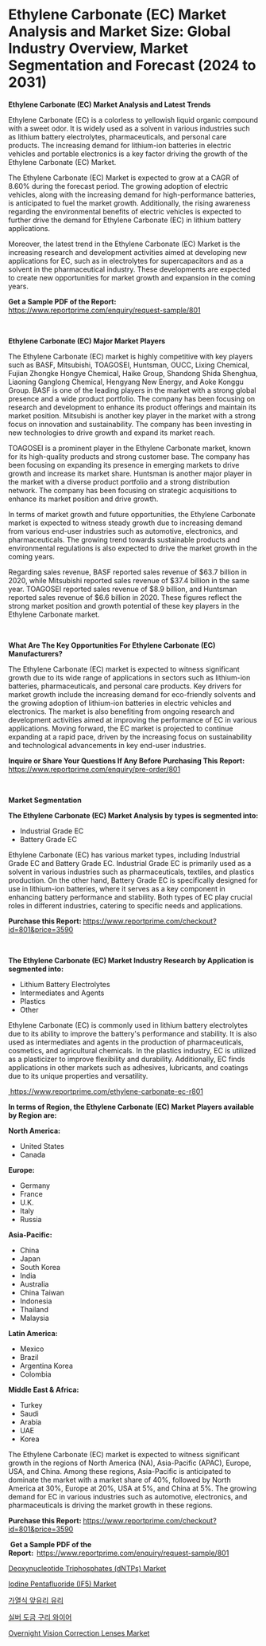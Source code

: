 <p><h1>Ethylene Carbonate (EC) Market Analysis and Market Size: Global Industry Overview, Market Segmentation and Forecast (2024 to 2031)</h1></p><p><strong>Ethylene Carbonate (EC) Market Analysis and Latest Trends</strong></p>
<p><p>Ethylene Carbonate (EC) is a colorless to yellowish liquid organic compound with a sweet odor. It is widely used as a solvent in various industries such as lithium battery electrolytes, pharmaceuticals, and personal care products. The increasing demand for lithium-ion batteries in electric vehicles and portable electronics is a key factor driving the growth of the Ethylene Carbonate (EC) Market.</p><p>The Ethylene Carbonate (EC) Market is expected to grow at a CAGR of 8.60% during the forecast period. The growing adoption of electric vehicles, along with the increasing demand for high-performance batteries, is anticipated to fuel the market growth. Additionally, the rising awareness regarding the environmental benefits of electric vehicles is expected to further drive the demand for Ethylene Carbonate (EC) in lithium battery applications.</p><p>Moreover, the latest trend in the Ethylene Carbonate (EC) Market is the increasing research and development activities aimed at developing new applications for EC, such as in electrolytes for supercapacitors and as a solvent in the pharmaceutical industry. These developments are expected to create new opportunities for market growth and expansion in the coming years.</p></p>
<p><strong>Get a Sample PDF of the Report:&nbsp;</strong> <a href="https://www.reportprime.com/enquiry/request-sample/801">https://www.reportprime.com/enquiry/request-sample/801</a></p>
<p>&nbsp;</p>
<p><strong>Ethylene Carbonate (EC) Major Market Players</strong></p>
<p><p>The Ethylene Carbonate (EC) market is highly competitive with key players such as BASF, Mitsubishi, TOAGOSEI, Huntsman, OUCC, Lixing Chemical, Fujian Zhongke Hongye Chemical, Haike Group, Shandong Shida Shenghua, Liaoning Ganglong Chemical, Hengyang New Energy, and Aoke Konggu Group. BASF is one of the leading players in the market with a strong global presence and a wide product portfolio. The company has been focusing on research and development to enhance its product offerings and maintain its market position. Mitsubishi is another key player in the market with a strong focus on innovation and sustainability. The company has been investing in new technologies to drive growth and expand its market reach.</p><p>TOAGOSEI is a prominent player in the Ethylene Carbonate market, known for its high-quality products and strong customer base. The company has been focusing on expanding its presence in emerging markets to drive growth and increase its market share. Huntsman is another major player in the market with a diverse product portfolio and a strong distribution network. The company has been focusing on strategic acquisitions to enhance its market position and drive growth.</p><p>In terms of market growth and future opportunities, the Ethylene Carbonate market is expected to witness steady growth due to increasing demand from various end-user industries such as automotive, electronics, and pharmaceuticals. The growing trend towards sustainable products and environmental regulations is also expected to drive the market growth in the coming years.</p><p>Regarding sales revenue, BASF reported sales revenue of $63.7 billion in 2020, while Mitsubishi reported sales revenue of $37.4 billion in the same year. TOAGOSEI reported sales revenue of $8.9 billion, and Huntsman reported sales revenue of $6.6 billion in 2020. These figures reflect the strong market position and growth potential of these key players in the Ethylene Carbonate market.</p></p>
<p>&nbsp;</p>
<p><strong>What Are The Key Opportunities For Ethylene Carbonate (EC) Manufacturers?</strong></p>
<p><p>The Ethylene Carbonate (EC) market is expected to witness significant growth due to its wide range of applications in sectors such as lithium-ion batteries, pharmaceuticals, and personal care products. Key drivers for market growth include the increasing demand for eco-friendly solvents and the growing adoption of lithium-ion batteries in electric vehicles and electronics. The market is also benefiting from ongoing research and development activities aimed at improving the performance of EC in various applications. Moving forward, the EC market is projected to continue expanding at a rapid pace, driven by the increasing focus on sustainability and technological advancements in key end-user industries.</p></p>
<p><strong>Inquire or Share Your Questions If Any Before Purchasing This Report:</strong> <a href="https://www.reportprime.com/enquiry/pre-order/801">https://www.reportprime.com/enquiry/pre-order/801</a></p>
<p>&nbsp;</p>
<p><strong>Market Segmentation</strong></p>
<p><strong>The Ethylene Carbonate (EC) Market Analysis by types is segmented into:</strong></p>
<p><ul><li>Industrial Grade EC</li><li>Battery Grade EC</li></ul></p>
<p><p>Ethylene Carbonate (EC) has various market types, including Industrial Grade EC and Battery Grade EC. Industrial Grade EC is primarily used as a solvent in various industries such as pharmaceuticals, textiles, and plastics production. On the other hand, Battery Grade EC is specifically designed for use in lithium-ion batteries, where it serves as a key component in enhancing battery performance and stability. Both types of EC play crucial roles in different industries, catering to specific needs and applications.</p></p>
<p><strong>Purchase this Report:&nbsp;</strong><a href="https://www.reportprime.com/checkout?id=801&price=3590">https://www.reportprime.com/checkout?id=801&price=3590</a></p>
<p>&nbsp;</p>
<p><strong>The Ethylene Carbonate (EC) Market Industry Research by Application is segmented into:</strong></p>
<p><ul><li>Lithium Battery Electrolytes</li><li>Intermediates and Agents</li><li>Plastics</li><li>Other</li></ul></p>
<p><p>Ethylene Carbonate (EC) is commonly used in lithium battery electrolytes due to its ability to improve the battery's performance and stability. It is also used as intermediates and agents in the production of pharmaceuticals, cosmetics, and agricultural chemicals. In the plastics industry, EC is utilized as a plasticizer to improve flexibility and durability. Additionally, EC finds applications in other markets such as adhesives, lubricants, and coatings due to its unique properties and versatility.</p></p>
<p><a href="https://www.reportprime.com/ethylene-carbonate-ec-r801">&nbsp;https://www.reportprime.com/ethylene-carbonate-ec-r801</a></p>
<p><strong>In terms of Region, the Ethylene Carbonate (EC) Market Players available by Region are:</strong></p>
<p>
    <p> <strong> North America: </strong>
        <ul>
            <li>United States</li>
            <li>Canada</li>
        </ul>
        </p> 
    <p> <strong> Europe: </strong>
        <ul>
            <li>Germany</li>
            <li>France</li>
            <li>U.K.</li>
            <li>Italy</li>
            <li>Russia</li>
        </ul>
        </p> 
    <p> <strong> Asia-Pacific: </strong>
        <ul>
            <li>China</li>
            <li>Japan</li>
            <li>South Korea</li>
            <li>India</li>
            <li>Australia</li>
            <li>China Taiwan</li>
            <li>Indonesia</li>
            <li>Thailand</li>
            <li>Malaysia</li>
        </ul>
        </p> 
    <p> <strong> Latin America: </strong>
        <ul>
            <li>Mexico</li>
            <li>Brazil</li>
            <li>Argentina Korea</li>
            <li>Colombia</li>
        </ul>
        </p> 
    <p> <strong> Middle East & Africa: </strong>
        <ul>
            <li>Turkey</li>
            <li>Saudi</li>
            <li>Arabia</li>
            <li>UAE</li>
            <li>Korea</li>
        </ul>
    </p>
    </p>
<p><p>The Ethylene Carbonate (EC) market is expected to witness significant growth in the regions of North America (NA), Asia-Pacific (APAC), Europe, USA, and China. Among these regions, Asia-Pacific is anticipated to dominate the market with a market share of 40%, followed by North America at 30%, Europe at 20%, USA at 5%, and China at 5%. The growing demand for EC in various industries such as automotive, electronics, and pharmaceuticals is driving the market growth in these regions.</p></p>
<p><strong>Purchase this Report: </strong><a href="https://www.reportprime.com/checkout?id=801&price=3590">https://www.reportprime.com/checkout?id=801&price=3590</a></p>
<p>&nbsp;<strong>Get a Sample PDF of the Report:&nbsp;&nbsp;</strong><a href="https://www.reportprime.com/enquiry/request-sample/801">https://www.reportprime.com/enquiry/request-sample/801</a></p>
<p><strong></strong></p>
<p><p><a href="https://github.com/shotows/Market-Research-Report-List-2/blob/main/deoxynucleotide-triphosphates-dntps-market.md">Deoxynucleotide Triphosphates (dNTPs) Market</a></p><p><a href="https://www.linkedin.com/pulse/decoding-iodine-pentafluoride-if5-market-metrics-share-ukree">Iodine Pentafluoride (IF5) Market</a></p><p><a href="https://github.com/darrellockm3ytan895656/Market-Research-Report-List-1/blob/main/349186167829.md">가열식 앞유리 유리</a></p><p><a href="https://github.com/Penelolack456456/Market-Research-Report-List-1/blob/main/537500267828.md">실버 도금 구리 와이어</a></p><p><a href="https://issuu.com/reportprime-2/docs/overnight-vision-correction-lenses-market-size-203">Overnight Vision Correction Lenses Market</a></p></p>